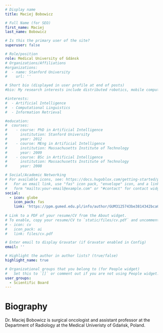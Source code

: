 ```yaml
---
# Display name
title: Maciej Bobowicz

# Full Name (for SEO)
first_name: Maciej
last_name: Bobowicz

# Is this the primary user of the site?
superuser: false

# Role/position
role: Medical University of Gdánsk
# Organizations/Affiliations
#organizations:
#  - name: Stanford University
#    url: ''

# Short bio (displayed in user profile at end of posts)
#bio: My research interests include distributed robotics, mobile computing and programmable matter.

#interests:
#  - Artificial Intelligence
#  - Computational Linguistics
#  - Information Retrieval

#education:
#  courses:
#    - course: PhD in Artificial Intelligence
#      institution: Stanford University
#      year: 2012
#    - course: MEng in Artificial Intelligence
#      institution: Massachusetts Institute of Technology
#      year: 2009
#    - course: BSc in Artificial Intelligence
#      institution: Massachusetts Institute of Technology
#      year: 2008

# Social/Academic Networking
# For available icons, see: https://docs.hugoblox.com/getting-started/page-builder/#icons
#   For an email link, use "fas" icon pack, "envelope" icon, and a link in the
#   form "mailto:your-email@example.com" or "#contact" for contact widget.
social:
  - icon: globe
    icon_pack: fas
    link: 'https://ppm.gumed.edu.pl/info/author/GUM3125743be3814342bca09e8aac24bbe5/Person%2Bprofile%2B%25E2%2580%2593%2BMaciej%2BBobowicz%2B%25E2%2580%2593%2BMedical%2BUniversity%2Bof%2BGda%25C5%2584sk?affil=&r=author&tab=&lang=en&qp'
   
# Link to a PDF of your resume/CV from the About widget.
# To enable, copy your resume/CV to `static/files/cv.pdf` and uncomment the lines below.
# - icon: cv
#   icon_pack: ai
#   link: files/cv.pdf

# Enter email to display Gravatar (if Gravatar enabled in Config)
email: ''

# Highlight the author in author lists? (true/false)
highlight_name: true

# Organizational groups that you belong to (for People widget)
#   Set this to `[]` or comment out if you are not using People widget.
user_groups:
  - Scientific Board
---
```

# Biography
Dr. Maciej Bobowicz is surgical oncologist and assistant professor at the Department of Radiology at the Medical Univeristy of Gdańsk, Poland. 
 


